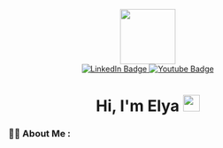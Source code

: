 
<div id="header" align="center">
  <img src="https://media.giphy.com/media/v1.Y2lkPTc5MGI3NjExZzNpcGZtZ2N0YXJyMDZ6cTd6dTB4ZHJxdTA5cWp2MDU1dmgyem5vNSZlcD12MV9pbnRlcm5hbF9naWZfYnlfaWQmY3Q9Zw/uB86ZyWQsnFSGYe2sA/giphy.gif" width="100"/>
</div>


<div id="badges" align="center">
  <a href="https://www.linkedin.com/in/elya-kuntuganova/?trk=opento_sprofile_topcard">
    <img src="https://img.shields.io/badge/LinkedIn-blue?style=for-the-badge&logo=linkedin&logoColor=white" alt="LinkedIn Badge"/>
  </a>
  <a href="t.me/kuntuganova">
    <img src="https://img.shields.io/badge/Telegram-blue?style=for-the-badge&logo=twitter&logoColor=white" alt="Youtube Badge"/>
  </a>
</div>

<div align="center"><img src="https://komarev.com/ghpvc/?username=kuntuganova&style=flat-square&color=blue" alt=""/></div>

<h1 align="center">
  Hi, I'm Elya 
  <img src="https://media.giphy.com/media/hvRJCLFzcasrR4ia7z/giphy.gif" width="30px"/>
</h1>

### :woman_technologist: About Me :
<!--
**kuntuganova/kuntuganova** is a ✨ _special_ ✨ repository because its `README.md` (this file) appears on your GitHub profile.

Here are some ideas to get you started:

- 🔭 I’m currently working on ...
- 🌱 I’m currently learning ...
- 👯 I’m looking to collaborate on ...
- 🤔 I’m looking for help with ...
- 💬 Ask me about ...
- 📫 How to reach me: ...
- 😄 Pronouns: ...
- ⚡ Fun fact: ...
-->

